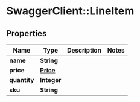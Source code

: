 # SwaggerClient::LineItem

## Properties
Name | Type | Description | Notes
------------ | ------------- | ------------- | -------------
**name** | **String** |  | 
**price** | [**Price**](Price.md) |  | 
**quantity** | **Integer** |  | 
**sku** | **String** |  | 

